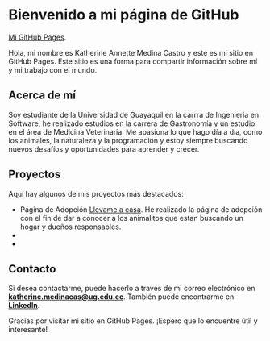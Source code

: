 # Bienvenido a mi página de GitHub

[Mi GitHub Pages](https://github.com/KatherineMedina55).


Hola, mi nombre es Katherine Annette Medina Castro y este es mi sitio en GitHub Pages. Este sitio es una forma para compartir información sobre mí y mi trabajo con el mundo.

## Acerca de mí

Soy estudiante de la Universidad de Guayaquil en la carrra de Ingenieria en Software, he realizado estudios en la carrera de Gastronomía y un estudio en el área de Medicina Veterinaria. Me apasiona lo que hago día a día, como los animales, la naturaleza y la programación y estoy siempre buscando nuevos desafíos y oportunidades para aprender y crecer.


## Proyectos

Aquí hay algunos de mis proyectos más destacados:

* Página de Adopción [Llevame a casa](https://katherinemedina55.github.io/kmedina.github.io/). He realizado la página de adopción con el fin de dar a conocer a los animalitos que estan buscando un hogar y dueños responsables.
* 
*


## Contacto

Si desea contactarme, puede hacerlo a través de mi correo electrónico en **katherine.medinacas@ug.edu.ec**. También puede encontrarme en **[LinkedIn](https://www.linkedin.com/in/katherine-medina-/)**.




Gracias por visitar mi sitio en GitHub Pages. ¡Espero que lo encuentre útil y interesante!
